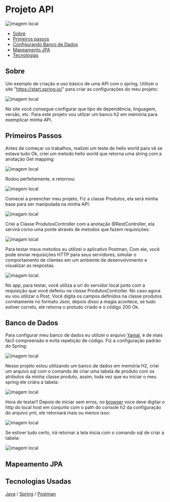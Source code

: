 # Projeto API

![imagem local](/imagem_readme/bancodedados/springframework.png)

 - [Sobre](#Sobre) 
 - [Primeiros passos](#Primeiros-Passos)
 - [Configurando Banco de Dados](#Banco-de-Dados)
 - [Mapeamento JPA](#Mapeamento-JPA)
 - [Tecnologias](#tecnologias-usadas)
   


## Sobre

 Um exemplo de criação e uso básico de uma API com o spring. Utilizei o site "https://start.spring.io/" para criar as configurações do meu projeto:

![imagem local](imagem_readme/start_spring.png)

No site você consegue configurar que tipo de dependência, linguagem, versão, etc. Para este projeto vou utilzar um banco h2 em memória para exemplicar minha API.

## Primeiros Passos

 Antes de começar os trabalhos, realizei um teste de hello world para vê se estava tudo Ok, criei um metodo hello world que retorna uma string com a anotação Get mapping: 

![imagem local](imagem_readme/metodo_helloworld.png)

Rodou perfeitamente, e retornou: 

![imagem local](imagem_readme/helloworld.png)

Comecei a preencher meu projeto, Fiz a classe Produtos, ela será minha base para ser manipulada na minha API:

![imagam local](/imagem_readme/classe_produtos/atributos.png)

Criei a Classe ProdutosController com a anotação @RestController, ela servirá como uma ponte através de metodos que fazem requisições: 

![imagam local](/imagem_readme/classe_controller/post_salvar.png)

Para testar meus metodos eu utilizei o aplicativo Postman, Com ele, você pode enviar requisições HTTP para seus servidores, simular o comportamento de clientes em um ambiente de desenvolvimento e visualizar as respostas. 

![imagam local](/imagem_readme/postman/postman_salvar1.png).

No app, para testar, você utiliza a url do servidor local junto com a requisição que você defeniu na classe ProdutosController. No caso agora eu vou utilizar o Post, Você digita os campos definidos na classe produtos corretamente no formato Json, depois disso a magia acontece, se tudo estiver correto, ele retorna o protudo criado e o código 200 Ok. 

## Banco de Dados

 Para configurar meu banco de dados eu utilizei o arquivo [Yamal](https://pt.wikipedia.org/wiki/YAML), é de mais fácil compreensão e evita repetição de código. Fiz a configuração padrão do Spring:

 ![imagem local](/imagem_readme/bancodedados/configuração.png)

 Nesse projeto estou utilizando um banco de dados em memória H2, criei um arquivo sql com o comando de criar uma tabela de produto com os atributos da minha classe produto, assim, toda vez que eu iniciar o meu spring ele criára a tabela:

![imagem local](/imagem_readme/bancodedados/configuração2.png)

Hora de testar!! Depois de iniciar sem erros, no [browser](https://tecnoblog.net/responde/o-que-e-um-browser/) voce deve digitar o http do local host em conjunto com o path do console h2 da configuração do arquivo yml, ele retornará mais ou menos isso:

![imagem local](/imagem_readme/bancodedados/console.png)

Se estiver tudo certo, irá retornar a tela inicia com o comando sql de criar a tabela:

![imagem local](/imagem_readme/bancodedados/bancodedadostelainicial.png)

## Mapeamento JPA

 

## Tecnologias Usadas
[Java](https://pt.wikipedia.org/wiki/Java_(linguagem_de_programa%C3%A7%C3%A3o)) / [Spring](https://pt.wikipedia.org/wiki/Spring_Framework)  / [Postman](https://en.wikipedia.org/wiki/Postman_(software))  
